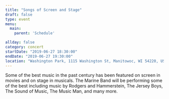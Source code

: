 ```yaml
---
title: "Songs of Screen and Stage"
draft: false
type: event
menu: 
  main:
    parent: 'Schedule'

allday: false
category: concert
startDate: "2019-06-27 18:30:00"
endDate: "2019-06-27 19:30:00"
location: "Washington Park, 1115 Washington St, Manitowoc, WI 54220, USA"
---
```

Some of the best music in the past century has been featured on screen in movies and on stage in musicals. The Marine Band will be performing some of the best including music by Rodgers and Hammerstein, The Jersey Boys, The Sound of Music, The Music Man, and many more.
